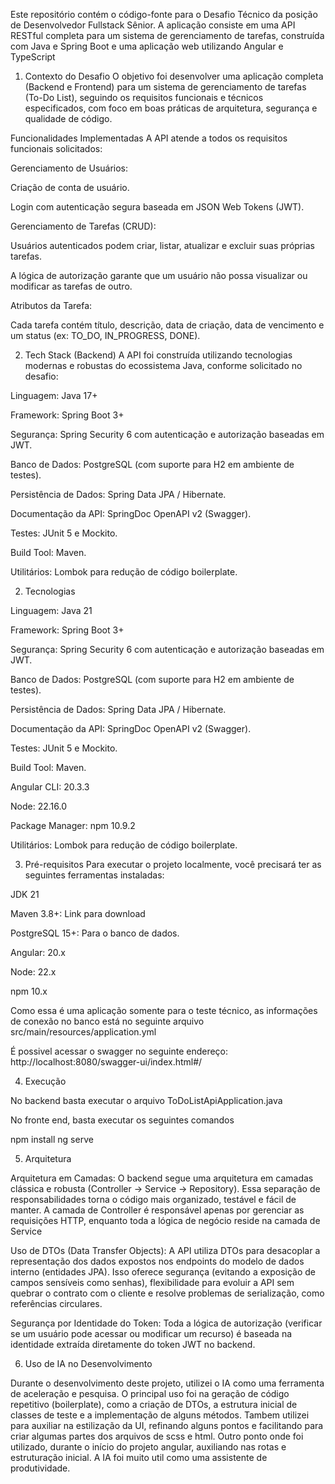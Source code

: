 Este repositório contém o código-fonte para o Desafio Técnico da posição de Desenvolvedor Fullstack Sênior. A aplicação consiste em uma API RESTful completa para um sistema de gerenciamento de tarefas, construída com Java e Spring Boot e uma aplicação web utilizando Angular e TypeScript

1. Contexto do Desafio
O objetivo foi desenvolver uma aplicação completa (Backend e Frontend) para um sistema de gerenciamento de tarefas (To-Do List), seguindo os requisitos funcionais e técnicos especificados, com foco em boas práticas de arquitetura, segurança e qualidade de código.    

Funcionalidades Implementadas
A API atende a todos os requisitos funcionais solicitados:    

Gerenciamento de Usuários:

Criação de conta de usuário.

Login com autenticação segura baseada em JSON Web Tokens (JWT).

Gerenciamento de Tarefas (CRUD):

Usuários autenticados podem criar, listar, atualizar e excluir suas próprias tarefas.

A lógica de autorização garante que um usuário não possa visualizar ou modificar as tarefas de outro.

Atributos da Tarefa:

Cada tarefa contém título, descrição, data de criação, data de vencimento e um status (ex: TO_DO, IN_PROGRESS, DONE).

2. Tech Stack (Backend)
A API foi construída utilizando tecnologias modernas e robustas do ecossistema Java, conforme solicitado no desafio:    

Linguagem: Java 17+

Framework: Spring Boot 3+

Segurança: Spring Security 6 com autenticação e autorização baseadas em JWT.

Banco de Dados: PostgreSQL (com suporte para H2 em ambiente de testes).

Persistência de Dados: Spring Data JPA / Hibernate.

Documentação da API: SpringDoc OpenAPI v2 (Swagger).

Testes: JUnit 5 e Mockito.

Build Tool: Maven.

Utilitários: Lombok para redução de código boilerplate.

2. Tecnologias

Linguagem: Java 21

Framework: Spring Boot 3+

Segurança: Spring Security 6 com autenticação e autorização baseadas em JWT.

Banco de Dados: PostgreSQL (com suporte para H2 em ambiente de testes).

Persistência de Dados: Spring Data JPA / Hibernate.

Documentação da API: SpringDoc OpenAPI v2 (Swagger).

Testes: JUnit 5 e Mockito.

Build Tool: Maven.

Angular CLI: 20.3.3

Node: 22.16.0

Package Manager: npm 10.9.2


Utilitários: Lombok para redução de código boilerplate.

3. Pré-requisitos
Para executar o projeto localmente, você precisará ter as seguintes ferramentas instaladas:

JDK 21

Maven 3.8+: Link para download

PostgreSQL 15+: Para o banco de dados.

Angular: 20.x

Node: 22.x

npm 10.x

Como essa é uma aplicação somente para o teste técnico, as informações de conexão no banco está no seguinte arquivo src/main/resources/application.yml

É possivel acessar o swagger no seguinte endereço: http://localhost:8080/swagger-ui/index.html#/

4. Execução

No backend basta executar o arquivo ToDoListApiApplication.java

No fronte end, basta executar os seguintes comandos

npm install
ng serve

5. Arquitetura

Arquitetura em Camadas: O backend segue uma arquitetura em camadas clássica e robusta (Controller -> Service -> Repository). Essa separação de responsabilidades torna o código mais organizado, testável e fácil de manter. A camada de Controller é responsável apenas por gerenciar as requisições HTTP, enquanto toda a lógica de negócio reside na camada de Service

Uso de DTOs (Data Transfer Objects): A API utiliza DTOs para desacoplar a representação dos dados expostos nos endpoints do modelo de dados interno (entidades JPA). Isso oferece segurança (evitando a exposição de campos sensíveis como senhas), flexibilidade para evoluir a API sem quebrar o contrato com o cliente e resolve problemas de serialização, como referências circulares.

Segurança por Identidade do Token: Toda a lógica de autorização (verificar se um usuário pode acessar ou modificar um recurso) é baseada na identidade extraída diretamente do token JWT no backend.

6. Uso de IA no Desenvolvimento

Durante o desenvolvimento deste projeto, utilizei o IA como uma ferramenta de aceleração e pesquisa. O principal uso foi na geração de código repetitivo (boilerplate), como a criação de DTOs, a estrutura inicial de classes de teste e a implementação de alguns métodos. Tambem utilizei para auxiliar na estilização da UI, refinando alguns pontos e facilitando para criar algumas partes dos arquivos de scss e html. Outro ponto onde foi utilizado, durante o início do projeto angular, auxiliando nas rotas e estruturação inicial. A IA foi muito util como uma assistente de produtividade.